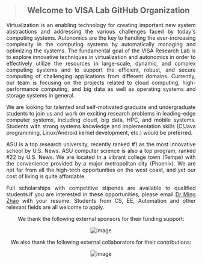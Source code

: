 <div align="center">
  
> ## Welcome to VISA Lab GitHub Organization
  
<div align="justify">
  
Virtualization is an enabling technology for creating important new system abstractions and addressing the various challenges faced by today's computing systems. Autonomics are the key to handling the ever-increasing complexity in the computing systems by automatically managing and optimizing the systems. The fundamental goal of the VISA Research Lab is to explore innovative techniques in virtualization and autonomics in order to effectively utilize the resources in large-scale, dynamic, and complex computing systems and to support the efficient, robust, and secure computing of challenging applications from different domains. Currently, our team is focusing on the projects related to cloud computing, high-performance computing, and big data as well as operating systems and storage systems in general.

We are looking for talented and self-motivated graduate and undergraduate students to join us and work on exciting research problems in leading-edge computer systems, including cloud, big data, HPC, and mobile systems. Students with strong systems knowledge and implementation skills (C/Java programming, Linux/Android kernel development, etc.) would be preferred.

ASU is a top research university, recently ranked #1 as the most innovative school by U.S. News. ASU computer science is also a top program, ranked #22 by U.S. News. We are located in a vibrant college town (Tempe) with the convenience provided by a major metropolitan city (Phoenix). We are not far from all the high-tech opportunities on the west coast, and yet our cost of living is quite affordable.

Full scholarships with competitive stipends are available to qualified students.If you are interested in these opportunities, please email [Dr Ming Zhao](mingzhao@asu.edu) with your resume. Students from CS, EE, Automation and other relevant fields are all welcome to apply.

<div align="center">
  
We thank the following external sponsors for their funding support:

![image](https://github.com/visa-lab/.github/assets/72571838/5fcb27d2-7f47-478e-89f6-f7b371a60f24)

We also thank the following external collaborators for their contributions:

![image](https://github.com/visa-lab/.github/assets/72571838/2023d257-6407-4174-89bc-444d818641c0)
